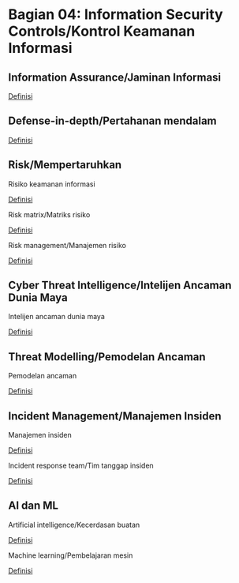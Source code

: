 # Bagian 04: Information Security Controls/Kontrol Keamanan Informasi

## Information Assurance/Jaminan Informasi
[Definisi]([../definitions/definitions_I.md#information-assurance--jaminan-informasi)
## Defense-in-depth/Pertahanan mendalam

[Definisi]([../definitions/definitions_D.md#defense-in-depth)

## Risk/Mempertaruhkan

Risiko keamanan informasi

[Definisi](../definitions/definitions_I.md#risiko-keamanan-informasi)

Risk matrix/Matriks risiko

[Definisi](../definitions/definitions_R.md#risk-matrix)

Risk management/Manajemen risiko

[Definisi](../definitions/definitions_R.md#risk-management)

## Cyber Threat Intelligence/Intelijen Ancaman Dunia Maya

Intelijen ancaman dunia maya

[Definisi](../definitions/definitions_C.md#cyber-threat-intelligence)

## Threat Modelling/Pemodelan Ancaman

Pemodelan ancaman

[Definisi](../definitions/definitions_T.md#threat-modelling)

## Incident Management/Manajemen Insiden

Manajemen insiden

[Definisi](../definitions/definitions_I.md#incident-management)

Incident response team/Tim tanggap insiden

[Definisi](../definitions/definitions_I.md#incident-response-team)

## AI dan ML

Artificial intelligence/Kecerdasan buatan

[Definisi](../definitions/definitions_A.md#artificial-intelligence)

Machine learning/Pembelajaran mesin

[Definisi](../definitions/definitions_M.md#machine-learning)
